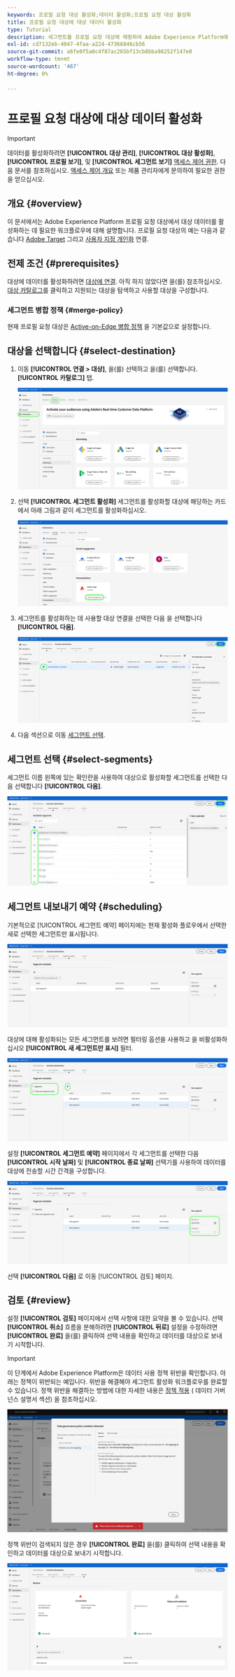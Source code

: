 ```yaml
---
keywords: 프로필 요청 대상 활성화;데이터 활성화;프로필 요청 대상 활성화
title: 프로필 요청 대상에 대상 데이터 활성화
type: Tutorial
description: 세그먼트를 프로필 요청 대상에 매핑하여 Adobe Experience Platform에서 보유한 대상 데이터를 활성화하는 방법을 알아봅니다.
exl-id: cd7132eb-4047-4faa-a224-47366846cb56
source-git-commit: a6fe0f5a0c4f87ac265bf13cb8bba98252f147e0
workflow-type: tm+mt
source-wordcount: '467'
ht-degree: 0%

---
```


# 프로필 요청 대상에 대상 데이터 활성화

>[!IMPORTANT]
> 
>데이터를 활성화하려면 **[!UICONTROL 대상 관리]**, **[!UICONTROL 대상 활성화]**, **[!UICONTROL 프로필 보기]**, 및 **[!UICONTROL 세그먼트 보기]** [액세스 제어 권한](/help/access-control/home.md#permissions). 다음 문서를 참조하십시오. [액세스 제어 개요](/help/access-control/ui/overview.md) 또는 제품 관리자에게 문의하여 필요한 권한을 얻으십시오.

## 개요 {#overview}

이 문서에서는 Adobe Experience Platform 프로필 요청 대상에서 대상 데이터를 활성화하는 데 필요한 워크플로우에 대해 설명합니다. 프로필 요청 대상의 예는 다음과 같습니다 [Adobe Target](../../destinations/catalog/personalization/adobe-target-connection.md) 그리고 [사용자 지정 개인화](../../destinations/catalog/personalization/custom-personalization.md) 연결.

## 전제 조건 {#prerequisites}

대상에 데이터를 활성화하려면 [대상에 연결](./connect-destination.md). 아직 하지 않았다면 을(를) 참조하십시오. [대상 카탈로그](../catalog/overview.md)를 클릭하고 지원되는 대상을 탐색하고 사용할 대상을 구성합니다.

### 세그먼트 병합 정책 {#merge-policy}

현재 프로필 요청 대상은 [Active-on-Edge 병합 정책](../../segmentation/ui/segment-builder.md#merge-policies) 을 기본값으로 설정합니다.

## 대상을 선택합니다 {#select-destination}

1. 이동 **[!UICONTROL 연결 > 대상]**, 을(를) 선택하고 을(를) 선택합니다. **[!UICONTROL 카탈로그]** 탭.

   ![대상 카탈로그 탭](../assets/ui/activate-segment-streaming-destinations/catalog-tab.png)

1. 선택 **[!UICONTROL 세그먼트 활성화]** 세그먼트를 활성화할 대상에 해당하는 카드에서 아래 그림과 같이 세그먼트를 활성화하십시오.

   ![단추 활성화](../assets/ui/activate-profile-request-destinations/activate-segments-button.png)

1. 세그먼트를 활성화하는 데 사용할 대상 연결을 선택한 다음 을 선택합니다 **[!UICONTROL 다음]**.

   ![대상 선택](../assets/ui/activate-profile-request-destinations/select-destination.png)

1. 다음 섹션으로 이동 [세그먼트 선택](#select-segments).

## 세그먼트 선택 {#select-segments}

세그먼트 이름 왼쪽에 있는 확인란을 사용하여 대상으로 활성화할 세그먼트를 선택한 다음 선택합니다 **[!UICONTROL 다음]**.

![세그먼트 선택](../assets/ui/activate-profile-request-destinations/select-segments.png)

## 세그먼트 내보내기 예약 {#scheduling}

기본적으로 [!UICONTROL 세그먼트 예약] 페이지에는 현재 활성화 플로우에서 선택한 새로 선택한 세그먼트만 표시됩니다.

![새 세그먼트](../assets/ui/activate-profile-request-destinations/new-segments.png)

대상에 대해 활성화되는 모든 세그먼트를 보려면 필터링 옵션을 사용하고 을 비활성화하십시오 **[!UICONTROL 새 세그먼트만 표시]** 필터.

![모든 세그먼트](../assets/ui/activate-profile-request-destinations/all-segments.png)

설정 **[!UICONTROL 세그먼트 예약]** 페이지에서 각 세그먼트를 선택한 다음 **[!UICONTROL 시작 날짜]** 및 **[!UICONTROL 종료 날짜]** 선택기를 사용하여 데이터를 대상에 전송할 시간 간격을 구성합니다.

![세그먼트 예약](../assets/ui/activate-profile-request-destinations/segment-schedule.png)

선택 **[!UICONTROL 다음]** 로 이동 [!UICONTROL 검토] 페이지.

## 검토 {#review}

설정 **[!UICONTROL 검토]** 페이지에서 선택 사항에 대한 요약을 볼 수 있습니다. 선택 **[!UICONTROL 취소]** 흐름을 분해하려면 **[!UICONTROL 뒤로]** 설정을 수정하려면 **[!UICONTROL 완료]** 을(를) 클릭하여 선택 내용을 확인하고 데이터를 대상으로 보내기 시작합니다.

>[!IMPORTANT]
>
>이 단계에서 Adobe Experience Platform은 데이터 사용 정책 위반을 확인합니다. 아래는 정책이 위반되는 예입니다. 위반을 해결해야 세그먼트 활성화 워크플로우를 완료할 수 있습니다. 정책 위반을 해결하는 방법에 대한 자세한 내용은 [정책 적용](../../rtcdp/privacy/data-governance-overview.md#enforcement) ( 데이터 거버넌스 설명서 섹션) 을 참조하십시오.

![데이터 정책 위반](../assets/common/data-policy-violation.png)

정책 위반이 검색되지 않은 경우 **[!UICONTROL 완료]** 을(를) 클릭하여 선택 내용을 확인하고 데이터를 대상으로 보내기 시작합니다.

![검토](../assets/ui/activate-profile-request-destinations/review.png)

<!--

Commenting out this part since destination monitoring is not available currently for the Adobe Target and Custom Personalization destinations.

## Verify segment activation {#verify}

Check the [destination monitoring documentation](../../dataflows/ui/monitor-destinations.md) for detailed information on how to monitor the flow of data to your destinations.

-->